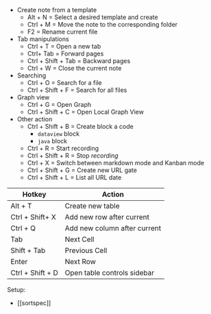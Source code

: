 * Create note from a template
	* Alt + N  = Select a desired template and create
	* Ctrl + M = Move the note to the corresponding folder
	* F2 = Rename current file
* Tab manipulations
	* Ctrl + T = Open a new tab
	* Ctrl+ Tab = Forward pages
	* Ctrl + Shift + Tab = Backward pages
	* Ctrl + W = Close the current note
* Searching
	* Ctrl + O = Search for a file
	* Ctrl + Shift + F = Search for all files
* Graph view
	* Ctrl + G = Open Graph
	* Ctrl + Shift + C  = Open Local Graph View
* Other action
	* Ctrl + Shift + B = Create block a code
		* `dataview` block
		* `java` block
	* Ctrl + R = Start recording
	* Ctrl + Shift + R = Stop *recording*
	* Ctrl + X = Switch between markdown mode and Kanban mode
	* Ctrl + Shift + G = Create new URL gate
	* Ctrl + Shift + L = List all URL date

| Hotkey           | Action                       |
| ---------------- | ---------------------------- |
| Alt + T          | Create new table             |
| Ctrl  + Shift+ X | Add new row after current    |
| Ctrl + Q         | Add new column after current |
| Tab              | Next Cell                    |
| Shift + Tab      | Previous Cell                |
| Enter            | Next Row                     |
| Ctrl + Shift + D | Open table controls sidebar  |

Setup:
- [[sortspec]]

